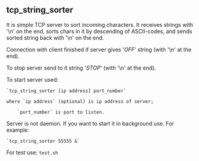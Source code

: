 ## tcp_string_sorter

It is simple TCP server to sort incoming characters. It receives strings with '\n' on the end, sorts chars in it by descending of ASCII-codes, and sends sorted string back with '\n' on the end.

Connection with client finished if server gives '*OFF*' string (with '\n' at the end).

To stop server send to it string '*STOP*' (with '\n' at the end).

To start server used:

	`tcp_string_sorter [ip address] port_number`
	
	where `ip address` (optional) is ip address of server;
	
		`port_number` is port to listen.

Server is not daemon. If you want to start it in background use. For example:

	`tcp_string_sorter 55555 &`

For test use:
	`test.sh`
